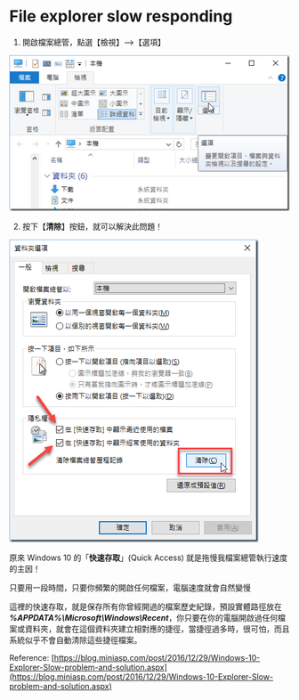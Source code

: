 # File explorer slow responding



1. 開啟檔案總管，點選【檢視】--&gt;【選項】

![](../.gitbook/assets/image%20%281%29.png)



2. 按下【**清除**】按鈕，就可以解決此問題！

![](../.gitbook/assets/image%20%2824%29.png)

原來 Windows 10 的「**快速存取**」\(Quick Access\) 就是拖慢我檔案總管執行速度的主因！

只要用一段時間，只要你頻繁的開啟任何檔案，電腦速度就會自然變慢

這裡的快速存取，就是保存所有你曾經開過的檔案歷史紀錄，預設實體路徑放在 _**%APPDATA%\Microsoft\Windows\Recent**_，你只要在你的電腦開啟過任何檔案或資料夾，就會在這個資料夾建立相對應的捷徑，當捷徑過多時，很可怕，而且系統似乎不會自動清除這些捷徑檔案。



Reference: [https://blog.miniasp.com/post/2016/12/29/Windows-10-Explorer-Slow-problem-and-solution.aspx](https://blog.miniasp.com/post/2016/12/29/Windows-10-Explorer-Slow-problem-and-solution.aspx)

